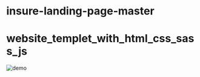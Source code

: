 # insure-landing-page-master
# website_templet_with_html_css_sass_js
![demo](https://user-images.githubusercontent.com/62708709/83685553-86790180-a5f1-11ea-9d78-fbf3e5cc6064.png)
